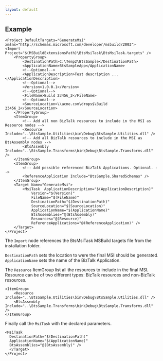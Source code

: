 ```yaml
---
layout: default
---
```

## Example ##

    <Project DefaultTargets="GenerateMsi" xmlns="http://schemas.microsoft.com/developer/msbuild/2003">
    <Import Project="$(MSBuildExtensionsPath)\BtsMsiTask\BtsMsiTask.targets" />
    	<PropertyGroup>
    		<DestinationPath>C:\Temp2\BtsSample</DestinationPath>
    		<ApplicationName>BtsSampleApp</ApplicationName>
    		<!--Optional-->
    		<ApplicationDescription>Test description ...</ApplicationDescription>
    		<!--Optional-->
    		<Version>1.0.0.1</Version>
    		<!--Optional-->
    		<FileName>Build 23456_2</FileName>
    		<!--Optional-->
    		<SourceLocation>\\acme.com\drops$\Build 23456_2</SourceLocation>
    	</PropertyGroup>
    	<ItemGroup>
    		<!-- Add all non BizTalk resources to include in the MSI as Resource nodes -->
    		<Resource Include="..\BtsSample.Utilities\bin\Debug\BtsSample.Utilities.dll" />
    		<!-- Add all BizTalk resources to include in the MSI as BtsAssembly nodes -->
    		<BtsAssembly Include="..\BtsSample.Transforms\bin\Debug\BtsSample.Transforms.dll" />
    	</ItemGroup>
    	<ItemGroup>
    		<!-- Add possible referenced BizTalk Applications. Optional. -->
    		<ReferenceApplication Include="BtsSample.SharedSchemas" />
    	</ItemGroup>
    	<Target Name="GenerateMsi">
    		<MsiTask  ApplicationDescription="$(ApplicationDescription)"
    			Version="$(Version)"
    			FileName="$(FileName)"
    			DestinationPath="$(DestinationPath)"
    			SourceLocation="$(SourceLocation)"
    			ApplicationName="$(ApplicationName)"
    			BtsAssemblies="@(BtsAssembly)"
    			Resources="@(Resource)" 
    			ReferenceApplications="@(ReferenceApplication)" />
    	</Target>
    </Project>

The `Import` node references the BtsMsiTask MSBuild targets file from the installation folder.

`DestinationPath` sets the location to were the final MSI should be generated. `ApplicationName` sets the name of the BizTalk Application. 

The `Resource` ItemGroup list all the resources to include in the final MSI. Resource can be of two different types: BizTalk resources and non-BizTalk resources.

    <ItemGroup>
		<Resource Include="..\BtsSample.Utilities\bin\Debug\BtsSample.Utilities.dll" />
 		<BtsAssembly Include="..\BtsSample.Transforms\bin\Debug\BtsSample.Transforms.dll" />
	</ItemGroup>

Finally call the `MsiTask` with the declared parameters.

    <MsiTask  
      DestinationPath="$(DestinationPath)" 
      ApplicationName="$(ApplicationName)" 
      BtsAssemblies="@(BtsAssembly)" />
      </Target>
    </Project> 